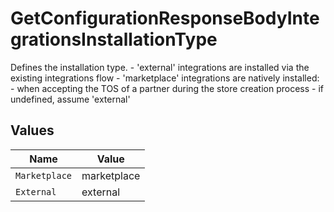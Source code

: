 # GetConfigurationResponseBodyIntegrationsInstallationType

Defines the installation type. - 'external' integrations are installed via the existing integrations flow - 'marketplace' integrations are natively installed: - when accepting the TOS of a partner during the store creation process - if undefined, assume 'external'


## Values

| Name          | Value         |
| ------------- | ------------- |
| `Marketplace` | marketplace   |
| `External`    | external      |